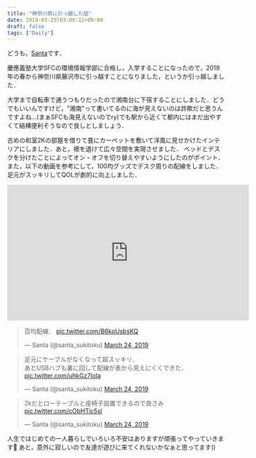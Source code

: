 ```yaml
---
title: "神奈川県に引っ越した話"
date: 2019-03-25T03:09:12+09:00
draft: false
tags: ["Daily"]
---
```

どうも，[Santa](https://twitter.com/santa_sukitoku)です．

慶應義塾大学SFCの環境情報学部に合格し，入学することになったので，2019年の春から神奈川県藤沢市に引っ越すことになりました，というか引っ越しました．

大学まで自転車で通うつもりだったので湘南台に下宿することにしました．どうでもいいんですけど，"湘南"って書いてるのに海が見えないのは詐欺だと思うんですよね...(まぁSFCも海見えないのでry)でも駅から近くて都内にはまだ出やすくて結構便利そうなので良しとしましょう．

古めの和室2Kの部屋を借りて畳にカーペットを敷いて洋風に見せかけたインテリアにしました．あと，襖を退けて広々空間を実現させました．
ベッドとデスクを分けたことによってオン・オフを切り替えやすいようにしたのがポイント．また，以下の動画を参考にして，100均グッズでデスク周りの配線をしました．足元がスッキリしてQOLが劇的に向上しました．

<iframe width="560" height="315" src="https://www.youtube.com/embed/5aGso5Xv8e8" frameborder="0" allow="accelerometer; autoplay; encrypted-media; gyroscope; picture-in-picture" allowfullscreen></iframe>

<blockquote class="twitter-tweet" data-lang="en"><p lang="ja" dir="ltr">百均配線． <a href="https://t.co/B6koUsbsKQ">pic.twitter.com/B6koUsbsKQ</a></p>&mdash; Santa (@santa_sukitoku) <a href="https://twitter.com/santa_sukitoku/status/1109798473509957634?ref_src=twsrc%5Etfw">March 24, 2019</a></blockquote>
<script async src="https://platform.twitter.com/widgets.js" charset="utf-8"></script>

<blockquote class="twitter-tweet" data-lang="en"><p lang="ja" dir="ltr">足元にケーブルがなくなって超スッキリ．<br>あとUSBハブも裏に回して配線が表から見えにくくできた． <a href="https://t.co/uhkGz7IoIa">pic.twitter.com/uhkGz7IoIa</a></p>&mdash; Santa (@santa_sukitoku) <a href="https://twitter.com/santa_sukitoku/status/1109810838800465925?ref_src=twsrc%5Etfw">March 24, 2019</a></blockquote>
<script async src="https://platform.twitter.com/widgets.js" charset="utf-8"></script>

<blockquote class="twitter-tweet" data-lang="en"><p lang="ja" dir="ltr">2kだとローテーブルと座椅子設置できるので良さみ <a href="https://t.co/cObHTic5sl">pic.twitter.com/cObHTic5sl</a></p>&mdash; Santa (@santa_sukitoku) <a href="https://twitter.com/santa_sukitoku/status/1109838726710988800?ref_src=twsrc%5Etfw">March 24, 2019</a></blockquote>
<script async src="https://platform.twitter.com/widgets.js" charset="utf-8"></script>

人生ではじめての一人暮らしでいろいろ不安はありますが頑張ってやっていきます💪
あと，意外に寂しいので友達が遊びに来てくれないかなぁと思ってます()